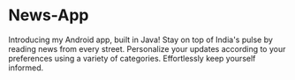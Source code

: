 # News-App
Introducing my Android app, built in Java! Stay on top of India's pulse by reading news from every street. Personalize your updates according to your preferences using a variety of categories. Effortlessly keep yourself informed.
